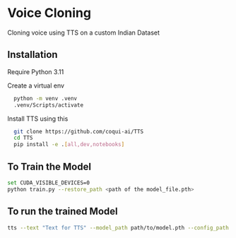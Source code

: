 
# Voice Cloning

Cloning voice using TTS on a custom Indian Dataset


## Installation

Require Python 3.11

Create a virtual env

```bash
  python -m venv .venv
  .venv/Scripts/activate
```

Install TTS using this 

```bash
  git clone https://github.com/coqui-ai/TTS
  cd TTS
  pip install -e .[all,dev,notebooks]
```
    
## To Train the Model

```bash
set CUDA_VISIBLE_DEVICES=0
python train.py --restore_path <path of the model_file.pth> 
```

## To run the trained Model

```bash
tts --text "Text for TTS" --model_path path/to/model.pth --config_path path/to/config.json --out_path folder/to/save/output.wav 
```
